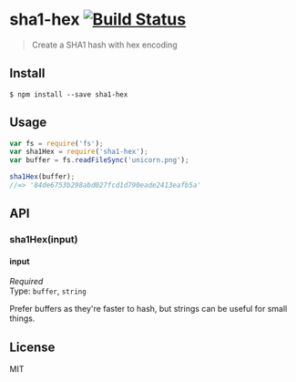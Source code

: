 # sha1-hex [![Build Status](https://travis-ci.org/fundon/sha1-hex.svg?branch=master)](https://travis-ci.org/fundon/sha1-hex)

> Create a SHA1 hash with hex encoding


## Install

```
$ npm install --save sha1-hex
```


## Usage

```js
var fs = require('fs');
var sha1Hex = require('sha1-hex');
var buffer = fs.readFileSync('unicorn.png');

sha1Hex(buffer);
//=> '84de6753b298abd027fcd1d790eade2413eafb5a'
```


## API

### sha1Hex(input)

#### input

*Required*  
Type: `buffer`, `string`

Prefer buffers as they're faster to hash, but strings can be useful for small things.


## License

MIT
